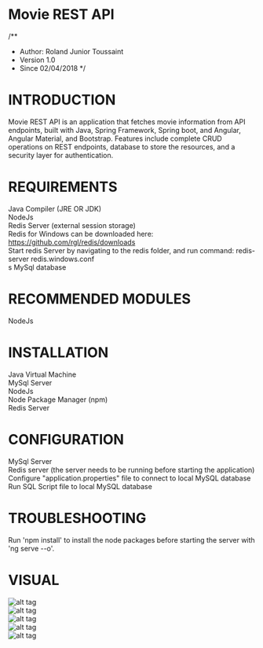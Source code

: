 # Movie REST API

/**
* Author:  Roland Junior Toussaint
* Version 1.0
* Since   02/04/2018
*/


# INTRODUCTION

Movie REST API is an application that fetches movie information from API endpoints, built with Java, Spring Framework, Spring boot, and Angular, Angular Material, and Bootstrap. Features include complete CRUD operations on REST endpoints, database to store the resources, and a security layer for authentication.


# REQUIREMENTS

Java Compiler (JRE OR JDK) </br>
NodeJs </br>
Redis Server (external session storage) </br>
Redis for Windows can be downloaded here: https://github.com/rgl/redis/downloads </br>
Start redis Server by navigating to the redis folder, and run command: redis-server redis.windows.conf </br>s
MySql database </br>



# RECOMMENDED MODULES

 NodeJs </br>


# INSTALLATION

Java Virtual Machine </br>
MySql Server </br>
NodeJs </br>
Node Package Manager (npm) </br>
Redis Server </br>


# CONFIGURATION

MySql Server </br>
Redis server (the server needs to be running before starting the application) <br>
Configure "application.properties" file to connect to local MySQL database <br>
Run SQL Script file to local MySQL database 




# TROUBLESHOOTING

Run 'npm install' to install the node packages before starting the server with 'ng serve --o'.

# VISUAL

![alt tag](https://github.com/juniorro/movie-rest-api/blob/master/visual1.PNG) </br>
![alt tag](https://github.com/juniorro/movie-rest-api/blob/master/visual2.PNG) </br>
![alt tag](https://github.com/juniorro/movie-rest-api/blob/master/visual4.PNG) </br>
![alt tag](https://github.com/juniorro/movie-rest-api/blob/master/visual5.PNG) </br>
![alt tag](https://github.com/juniorro/movie-rest-api/blob/master/visual6.PNG) </br>
